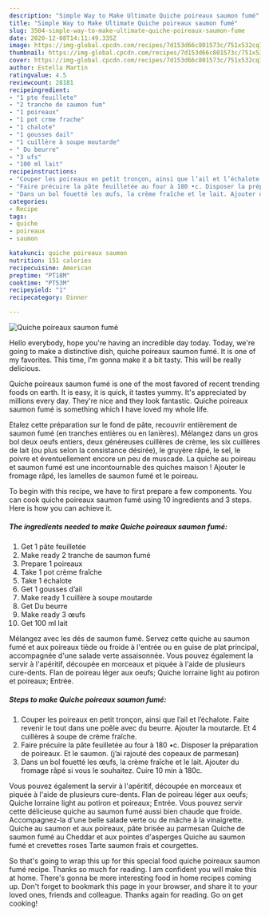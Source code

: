 ```yaml
---
description: "Simple Way to Make Ultimate Quiche poireaux saumon fumé"
title: "Simple Way to Make Ultimate Quiche poireaux saumon fumé"
slug: 3504-simple-way-to-make-ultimate-quiche-poireaux-saumon-fume
date: 2020-12-08T14:11:49.335Z
image: https://img-global.cpcdn.com/recipes/7d153d66c801573c/751x532cq70/quiche-poireaux-saumon-fume-photo-principale-de-la-recette.jpg
thumbnail: https://img-global.cpcdn.com/recipes/7d153d66c801573c/751x532cq70/quiche-poireaux-saumon-fume-photo-principale-de-la-recette.jpg
cover: https://img-global.cpcdn.com/recipes/7d153d66c801573c/751x532cq70/quiche-poireaux-saumon-fume-photo-principale-de-la-recette.jpg
author: Estella Martin
ratingvalue: 4.5
reviewcount: 28181
recipeingredient:
- "1 pte feuillete"
- "2 tranche de saumon fum"
- "1 poireaux"
- "1 pot crme frache"
- "1 chalote"
- "1 gousses dail"
- "1 cuillère à soupe moutarde"
- " Du beurre"
- "3 ufs"
- "100 ml lait"
recipeinstructions:
- "Couper les poireaux en petit tronçon, ainsi que l’ail et l’échalote. Faite revenir le tout dans une poêle avec du beurre. Ajouter la moutarde. Et 4 cuillères à soupe de crème fraîche."
- "Faire précuire la pâte feuilletée au four à 180 •c. Disposer la préparation de poireaux. Et le saumon. (j’ai rajouté des copeaux de parmesan)"
- "Dans un bol fouetté les œufs, la crème fraîche et le lait. Ajouter du fromage râpé si vous le souhaitez. Cuire 10 min à 180c."
categories:
- Recipe
tags:
- quiche
- poireaux
- saumon

katakunci: quiche poireaux saumon 
nutrition: 151 calories
recipecuisine: American
preptime: "PT18M"
cooktime: "PT53M"
recipeyield: "1"
recipecategory: Dinner

---
```



![Quiche poireaux saumon fumé](https://img-global.cpcdn.com/recipes/7d153d66c801573c/751x532cq70/quiche-poireaux-saumon-fume-photo-principale-de-la-recette.jpg)

Hello everybody, hope you're having an incredible day today. Today, we're going to make a distinctive dish, quiche poireaux saumon fumé. It is one of my favorites. This time, I'm gonna make it a bit tasty. This will be really delicious.

Quiche poireaux saumon fumé is one of the most favored of recent trending foods on earth. It is easy, it is quick, it tastes yummy. It's appreciated by millions every day. They're nice and they look fantastic. Quiche poireaux saumon fumé is something which I have loved my whole life.

Etalez cette préparation sur le fond de pâte, recouvrir entièrement de saumon fumé (en tranches entières ou en lanières). Mélangez dans un gros bol deux oeufs entiers, deux généreuses cuillères de crème, les six cuillères de lait (ou plus selon la consistance désirée), le gruyère râpé, le sel, le poivre et éventuellement encore un peu de muscade. La quiche au poireau et saumon fumé est une incontournable des quiches maison ! Ajouter le fromage râpé, les lamelles de saumon fumé et le poireau.


To begin with this recipe, we have to first prepare a few components. You can cook quiche poireaux saumon fumé using 10 ingredients and 3 steps. Here is how you can achieve it.

<!--inarticleads1-->

##### The ingredients needed to make Quiche poireaux saumon fumé:

1. Get 1 pâte feuilletée
1. Make ready 2 tranche de saumon fumé
1. Prepare 1 poireaux
1. Take 1 pot crème fraîche
1. Take 1 échalote
1. Get 1 gousses d’ail
1. Make ready 1 cuillère à soupe moutarde
1. Get  Du beurre
1. Make ready 3 œufs
1. Get 100 ml lait


Mélangez avec les dés de saumon fumé. Servez cette quiche au saumon fumé et aux poireaux tiède ou froide à l&#39;entrée ou en guise de plat principal, accompagnée d&#39;une salade verte assaisonnée. Vous pouvez également la servir à l&#39;apéritif, découpée en morceaux et piquée à l&#39;aide de plusieurs cure-dents. Flan de poireau léger aux oeufs; Quiche lorraine light au potiron et poireaux; Entrée. 

<!--inarticleads2-->

##### Steps to make Quiche poireaux saumon fumé:

1. Couper les poireaux en petit tronçon, ainsi que l’ail et l’échalote. Faite revenir le tout dans une poêle avec du beurre. Ajouter la moutarde. Et 4 cuillères à soupe de crème fraîche.
1. Faire précuire la pâte feuilletée au four à 180 •c. Disposer la préparation de poireaux. Et le saumon. (j’ai rajouté des copeaux de parmesan)
1. Dans un bol fouetté les œufs, la crème fraîche et le lait. Ajouter du fromage râpé si vous le souhaitez. Cuire 10 min à 180c.


Vous pouvez également la servir à l&#39;apéritif, découpée en morceaux et piquée à l&#39;aide de plusieurs cure-dents. Flan de poireau léger aux oeufs; Quiche lorraine light au potiron et poireaux; Entrée. Vous pouvez servir cette délicieuse quiche au saumon fumé aussi bien chaude que froide. Accompagnez-la d&#39;une belle salade verte ou de mâche à la vinaigrette. Quiche au saumon et aux poireaux, pâte brisée au parmesan Quiche de saumon fumé au Cheddar et aux pointes d&#39;asperges Quiche au saumon fumé et crevettes roses Tarte saumon frais et courgettes. 

So that's going to wrap this up for this special food quiche poireaux saumon fumé recipe. Thanks so much for reading. I am confident you will make this at home. There's gonna be more interesting food in home recipes coming up. Don't forget to bookmark this page in your browser, and share it to your loved ones, friends and colleague. Thanks again for reading. Go on get cooking!
